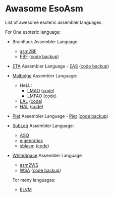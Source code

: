 # Awasome EsoAsm
List of awesome esoteric assembler languages.

For One esoteric language:
* BrainFuck Assembler Language
  * [asm2BF](https://esolangs.org/wiki/Asm2bf)
  * [FBF](http://www.inshame.com/search/label/My%20Progs%3A%20FuckBrainfuck) ([code backup](https://github.com/esovm/FuckBrainFuck))
* [ETA](http://www.miketaylor.org.uk/tech/eta/doc/) Assembler Language - [EAS](http://www.miketaylor.org.uk/tech/eta/doc/easman.html) ([code backup](https://github.com/helvm/eta))
* [Malbolge](https://lutter.cc/malbolge/) Assembler Language:
  * HeLL:
    * [LMAO](https://lutter.cc/malbolge/assembler.html) ([code](https://github.com/esoteric-programmer/LMAO))
    * [LMFAO](https://lutter.cc/unshackled/assembler.html) ([code](https://github.com/esoteric-programmer/LMFAO))
  * [LAL](https://www.trs.cm.is.nagoya-u.ac.jp/projects/Malbolge/lal/lal-def.html.en) ([code](https://git.trs.css.i.nagoya-u.ac.jp/malbolge/lowass)) 
  * [HAL](https://www.trs.cm.is.nagoya-u.ac.jp/projects/Malbolge/hal/hal-def.html.en) ([code](https://git.trs.css.i.nagoya-u.ac.jp/malbolge/ternary))
* [Piet](https://www.dangermouse.net/esoteric/piet.html) Assembler Language -
[Piet](https://www.toothycat.net/wiki/wiki.pl?MoonShadow/Piet) ([code backup](https://github.com/helvm/Piet))
* [SubLeq](http://mazonka.com/subleq/) Assembler Language:
  * [ASQ](http://mazonka.com/subleq/)
  * [eigenratios](http://eigenratios.blogspot.com/2006/09/mark-ii-oisc-self-interpreter.html)
  * [sblasm](https://techtinkering.com/articles/subleq-a-one-instruction-set-computer/) ([code](https://github.com/lawrencewoodman/sblasm))
* [WhiteSpace](https://helvm.github.io/wspace/tutorial.html) Assembler Language
  * [asm2WS](https://github.com/kspalaiologos/asm2ws)
  * [WSA](https://helvm.github.io/wsa/intro.html) ([code backup](https://github.com/helvm/wsa))
  
  For meny languages:
  * [ELVM](https://github.com/shinh/elvm/blob/master/ELVM.md)
